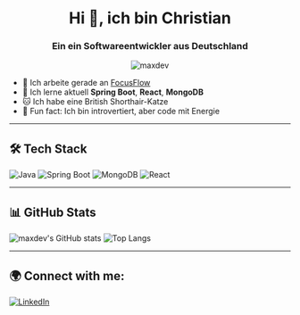 <h1 align="center">Hi 👋, ich bin Christian</h1>
<h3 align="center">Ein ein Softwareentwickler aus Deutschland</h3>

<p align="center">
  <img src="https://komarev.com/ghpvc/?username=maxdev&label=Profile%20views&color=0e75b6&style=flat" alt="maxdev" />
</p>

- 🔭 Ich arbeite gerade an [FocusFlow](https://github.com/maxdev/focusflow)  
- 🌱 Ich lerne aktuell **Spring Boot**, **React**, **MongoDB**
- 🐱 Ich habe eine British Shorthair-Katze
- 🧠 Fun fact: Ich bin introvertiert, aber code mit Energie

---

## 🛠️ Tech Stack
![Java](https://img.shields.io/badge/Java-ED8B00?style=for-the-badge&logo=java&logoColor=white)
![Spring Boot](https://img.shields.io/badge/SpringBoot-6DB33F?style=for-the-badge&logo=spring&logoColor=white)
![MongoDB](https://img.shields.io/badge/MongoDB-4EA94B?style=for-the-badge&logo=mongodb&logoColor=white)
![React](https://img.shields.io/badge/React-20232A?style=for-the-badge&logo=react&logoColor=61DAFB)

---

## 📊 GitHub Stats
![maxdev's GitHub stats](https://github-readme-stats.vercel.app/api?username=maxdev&show_icons=true&theme=radical)
![Top Langs](https://github-readme-stats.vercel.app/api/top-langs/?username=maxdev&layout=compact&theme=radical)

---

## 🌍 Connect with me:
[![LinkedIn](https://img.shields.io/badge/-LinkedIn-blue?style=flat-square&logo=Linkedin&logoColor=white&link=https://linkedin.com/in/deinname)](https://linkedin.com/in/deinname)

